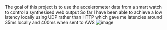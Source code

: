 The goal of this project is to use the accelerometer data from a smart watch to control a synthesised web output
So far I have been able to achieve a low latency locally using UDP rather than HTTP which gave me latencies around 35ms locally and 400ms when sent to AWS
![image](https://github.com/user-attachments/assets/b4f17029-b728-426f-adb4-05e5f9d9b2e5)
